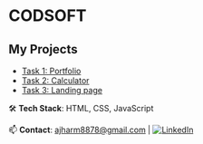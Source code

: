 # CODSOFT
## My Projects
- [Task 1: Portfolio](/portfolio)
- [Task 2: Calculator](/task2)
- [Task 3: Landing page](/task3/)

🛠️ **Tech Stack**: HTML, CSS, JavaScript

📫 **Contact**: ajharm8878@gmail.com | [![LinkedIn](https://img.shields.io/badge/LinkedIn-0077B5?style=for-the-badge&logo=linkedin&logoColor=white)](https://www.linkedin.com/in/mohammad-azhar-bilal-38689132b/)